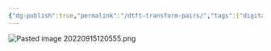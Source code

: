 ```yaml
---
{"dg-publish":true,"permalink":"/dtft-transform-pairs/","tags":["digitalsignalbehandling"]}
---
```


![Pasted image 20220915120555.png](/img/user/images/Pasted%20image%2020220915120555.png)